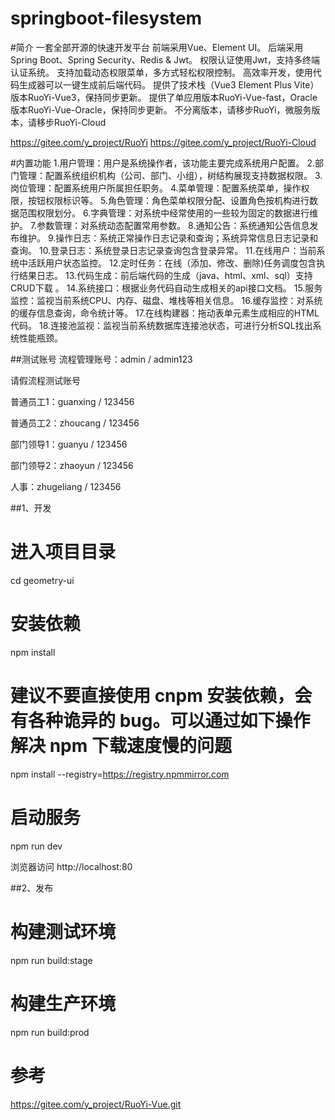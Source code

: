 # springboot-filesystem

#简介
一套全部开源的快速开发平台
前端采用Vue、Element UI。
后端采用Spring Boot、Spring Security、Redis & Jwt。
权限认证使用Jwt，支持多终端认证系统。
支持加载动态权限菜单，多方式轻松权限控制。
高效率开发，使用代码生成器可以一键生成前后端代码。
提供了技术栈（Vue3 Element Plus Vite）版本RuoYi-Vue3，保持同步更新。
提供了单应用版本RuoYi-Vue-fast，Oracle版本RuoYi-Vue-Oracle，保持同步更新。
不分离版本，请移步RuoYi，微服务版本，请移步RuoYi-Cloud

https://gitee.com/y_project/RuoYi
https://gitee.com/y_project/RuoYi-Cloud

#内置功能
1.用户管理：用户是系统操作者，该功能主要完成系统用户配置。
2.部门管理：配置系统组织机构（公司、部门、小组），树结构展现支持数据权限。
3.岗位管理：配置系统用户所属担任职务。
4.菜单管理：配置系统菜单，操作权限，按钮权限标识等。
5.角色管理：角色菜单权限分配、设置角色按机构进行数据范围权限划分。
6.字典管理：对系统中经常使用的一些较为固定的数据进行维护。
7.参数管理：对系统动态配置常用参数。
8.通知公告：系统通知公告信息发布维护。
9.操作日志：系统正常操作日志记录和查询；系统异常信息日志记录和查询。
10.登录日志：系统登录日志记录查询包含登录异常。
11.在线用户：当前系统中活跃用户状态监控。
12.定时任务：在线（添加、修改、删除)任务调度包含执行结果日志。
13.代码生成：前后端代码的生成（java、html、xml、sql）支持CRUD下载 。
14.系统接口：根据业务代码自动生成相关的api接口文档。
15.服务监控：监视当前系统CPU、内存、磁盘、堆栈等相关信息。
16.缓存监控：对系统的缓存信息查询，命令统计等。
17.在线构建器：拖动表单元素生成相应的HTML代码。
18.连接池监视：监视当前系统数据库连接池状态，可进行分析SQL找出系统性能瓶颈。

##测试账号
流程管理账号：admin / admin123

请假流程测试账号

普通员工1：guanxing / 123456

普通员工2：zhoucang / 123456

部门领导1：guanyu / 123456

部门领导2：zhaoyun / 123456

人事：zhugeliang / 123456





##1、开发
# 进入项目目录
cd geometry-ui

# 安装依赖
npm install

# 建议不要直接使用 cnpm 安装依赖，会有各种诡异的 bug。可以通过如下操作解决 npm 下载速度慢的问题
npm install --registry=https://registry.npmmirror.com

# 启动服务
npm run dev

浏览器访问 http://localhost:80

##2、发布
# 构建测试环境
npm run build:stage

# 构建生产环境
npm run build:prod

# 参考
https://gitee.com/y_project/RuoYi-Vue.git